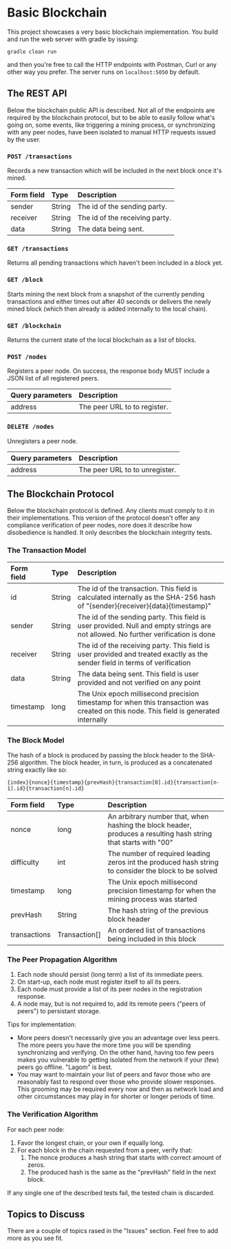 # Basic Blockchain

This project showcases a very basic blockchain implementation. You build and run the web server with gradle by issuing:

    gradle clean run

and then you're free to call the HTTP endpoints with Postman, Curl or any other way you prefer. The server runs on `localhost:5050` by default.

## The REST API

Below the blockchain public API is described. Not all of the endpoints are required by the blockchain protocol, but to be able to easily follow what's going on, some events, like triggering a mining process, or synchronizing with any peer nodes, have been isolated to manual HTTP requests issued by the user.

### `POST /transactions`

Records a new transaction which will be included in the next block once it's mined.

| Form field    | Type          | Description                    |
|:------------- |:------------- |:------------------------------ |
| sender        | String        | The id of the sending party.   |
| receiver      | String        | The id of the receiving party. |
| data          | String        | The data being sent.           |

### `GET /transactions`

Returns all pending transactions which haven't been included in a block yet.

### `GET /block`

Starts mining the next block from a snapshot of the currently pending transactions and either times out after 40 seconds or delivers the newly mined block (which then already is added internally to the local chain).

### `GET /blockchain`

Returns the current state of the local blockchain as a list of blocks.

### `POST /nodes`

Registers a peer node. On success, the response body MUST include a JSON list of all registered peers.

| Query parameters     | Description                             |
|:-------------------- |:--------------------------------------- |
| address              | The peer URL to to register.            |

### `DELETE /nodes`

Unregisters a peer node.

| Query parameters     | Description                             |
|:-------------------- |:--------------------------------------- |
| address              | The peer URL to to unregister.          |


## The Blockchain Protocol

Below the blockchain protocol is defined. Any clients must comply to it in their implementations. This version of the protocol doesn't offer any compliance verification of peer nodes, nore does it describe how disobedience is handled. It only describes the blockchain integrity tests.

### The Transaction Model

| Form field    | Type          | Description                     |
|:------------- |:------------- |:------------------------------- |
| id            | String        | The id of the transaction. This field is calculated internally as the SHA-256 hash of "{sender}{receiver}{data}{timestamp}" |
| sender        | String        | The id of the sending party. This field is user provided. Null and empty strings are not allowed. No further verification is done |
| receiver      | String        | The id of the receiving party. This field is user provided and treated exactly as the sender field in terms of verification |
| data          | String        | The data being sent. This field is user provided and not verified on any point |
| timestamp     | long          | The Unix epoch millisecond precision timestamp for when this transaction was created on this node. This field is generated internally |

### The Block Model

The hash of a block is produced by passing the block header to the SHA-256 algorithm. The block header, in turn, is produced as a concatenated string exactly like so:

    {index}{nonce}{timestamp}{prevHash}{transaction[0].id}{transaction[n-1].id}{transaction[n].id}

| Form field    | Type          | Description                     |
|:------------- |:------------- |:------------------------------- |
| nonce         | long          | An arbitrary number that, when hashing the block header, produces a resulting hash string that starts with "00" |
| difficulty    | int           | The number of required leading zeros int the produced hash string to consider the block to be solved |
| timestamp     | long          | The Unix epoch millisecond precision timestamp for when the mining process was started |
| prevHash      | String        | The hash string of the previous block header |
| transactions  | Transaction[] | An ordered list of transactions being included in this block |

### The Peer Propagation Algorithm

1. Each node should persist (long term) a list of its immediate peers.
1. On start-up, each node must register itself to all its peers.
1. Each node must provide a list of its peer nodes in the registration response.
1. A node may, but is not required to, add its remote peers ("peers of peers") to persistant storage.

Tips for implementation:
* More peers doesn't necessarily give you an advantage over less peers. The more peers you have the more time you will be spending synchronizing and verifying. On the other hand, having too few peers makes you vulnerable to getting isolated from the network if your (few) peers go offline. "Lagom" is best.
* You may want to maintain your list of peers and favor those who are reasonably fast to respond over those who provide slower responses. This grooming may be required every now and then as network load and other circumstances may play in for shorter or longer periods of time.

### The Verification Algorithm

For each peer node:

1. Favor the longest chain, or your own if equally long.
1. For each block in the chain requested from a peer, verify that:
   1. The nonce produces a hash string that starts with correct amount of zeros.
   1. The produced hash is the same as the "prevHash" field in the next block.

If any single one of the described tests fail, the tested chain is discarded.


## Topics to Discuss

There are a couple of topics rased in the "Issues" section. Feel free to add more as you see fit.

